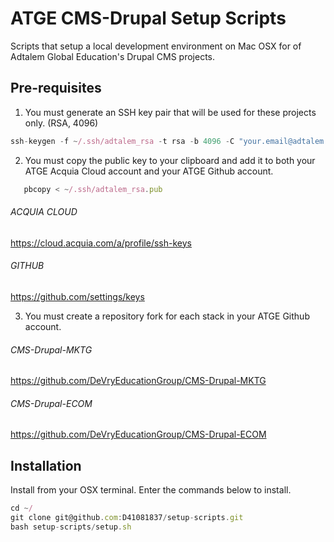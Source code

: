 # ATGE CMS-Drupal Setup Scripts

Scripts that setup a local development environment on Mac OSX for of Adtalem Global Education's Drupal CMS projects.


## Pre-requisites

1. You must generate an SSH key pair that will be used for these projects only. (RSA, 4096)
```js
ssh-keygen -f ~/.ssh/adtalem_rsa -t rsa -b 4096 -C "your.email@adtalem.com" -N ""
```
2. You must copy the public key to your clipboard and add it to both your ATGE Acquia Cloud account and your ATGE Github account.
```js
   pbcopy < ~/.ssh/adtalem_rsa.pub
```
###### ACQUIA CLOUD
   <a href="https://cloud.acquia.com/a/profile/ssh-keys">https://cloud.acquia.com/a/profile/ssh-keys</a>
###### GITHUB  
   <a href="https://github.com/settings/keys">https://github.com/settings/keys</a>
   
3. You must create a repository fork for each stack in your ATGE Github account.

###### CMS-Drupal-MKTG
   <a href="https://github.com/DeVryEducationGroup/CMS-Drupal-MKTG">https://github.com/DeVryEducationGroup/CMS-Drupal-MKTG</a>
###### CMS-Drupal-ECOM  
   <a href="https://github.com/DeVryEducationGroup/CMS-Drupal-ECOM">https://github.com/DeVryEducationGroup/CMS-Drupal-ECOM</a>
   

## Installation

Install from your OSX terminal. Enter the commands below to install.

```js
cd ~/
git clone git@github.com:D41081837/setup-scripts.git
bash setup-scripts/setup.sh
```
